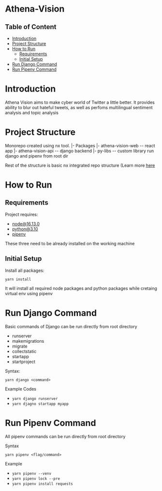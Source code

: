 # Athena-Vision

## Table of Content
- [Introduction](#Introduction)
- [Project Structure](#Project-Structure)
- [How to Run](#How-to-run)
    - [Requirements](##Requirements)
    - [Initial Setup](##Initial-Setup)
- [Run Django Command](##Run-Django-Command)
- [Run Pipenv Command](##Run-Pipenv-Command)

# Introduction
Athena Vision aims to make cyber world of Twitter a little better. It provides ability to blur out hateful tweets, as well as perfoms multilingual sentiment analysis and topic analysis

# Project Structure
Monorepo created using nx tool. 
	|- Packages
		|- athena-vision-web -- react app
		|- athena-vision-api -- django backend
	|- py-libs -- custom library run django and pipenv from root dir

Rest of the structure is basic nx integrated repo structure (Learn more [here](https://nx.dev/getting-started/integrated-repo-tutorial)
# How to Run

## Requirements
Project requires:
- [node@16.13.0](https://nodejs.org/download/release/v16.1.0/)
- [python@3.10](https://www.python.org/downloads/release/python-3100/)
- [pipenv](https://pipenv.pypa.io/en/latest/install/#installing-pipenv)

These three need to be already installed on the working machine

## Initial Setup
Install all packages:

    yarn install
    
   It will install all required node packages and python packages while cretaing virtual env using pipenv

# Run Django Command
Basic commands of Django can be run directly from root directory
- runserver
- makemigrations
- migrate
- collectstatic
- startapp
- startproject

Syntax:

    yarn django <command>

Example Codes

- `yarn django runserver`
- `yarn djagno startapp myapp`

# Run Pipenv Command
All pipenv commands can be run directly from root directory

Syntax

    yarn pipenv <flag/command>

Example

- `yarn pipenv --venv`
- `yarn pipenv lock --pre`
- `yarn pipenv install requests`
